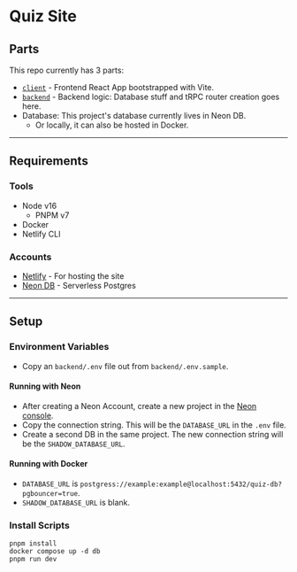 # Quiz Site

## Parts

This repo currently has 3 parts:

- [`client`](./client/README.md) - Frontend React App bootstrapped with Vite.
- [`backend`](./backend/README.md) - Backend logic: Database stuff and tRPC router creation goes here.
- Database: This project's database currently lives in Neon DB.
  - Or locally, it can also be hosted in Docker.

---

## Requirements

### Tools

- Node v16
  - PNPM v7
- Docker
- Netlify CLI

### Accounts

- [Netlify](https://app.netlify.com) - For hosting the site
- [Neon DB](https://neon.tech) - Serverless Postgres

---

## Setup

### Environment Variables

- Copy an `backend/.env` file out from `backend/.env.sample`.

#### Running with Neon

- After creating a Neon Account, create a new project in the [Neon console](https://console.neon.tech).
- Copy the connection string. This will be the `DATABASE_URL` in the `.env` file.
- Create a second DB in the same project. The new connection string will be the `SHADOW_DATABASE_URL`.

#### Running with Docker

- `DATABASE_URL` is `postgress://example:example@localhost:5432/quiz-db?pgbouncer=true`.
- `SHADOW_DATABASE_URL` is blank.

### Install Scripts

```shell
pnpm install
docker compose up -d db
pnpm run dev
```
